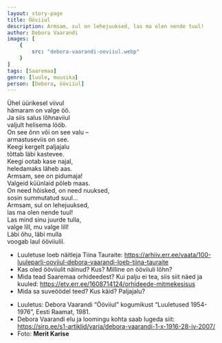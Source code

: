```yaml
---
layout: story-page
title: Ööviiul
description: Armsam, sul on lehejuuksed, las ma olen nende tuul!
author: Debora Vaarandi
images: [
    {
        src: "debora-vaarandi-ooviiul.webp"
    }
]
tags: [Saaremaa]
genre: [luule, muusika]
person: [Debora, ööviiul]
---
```


<!-- # {{$doc.title}} -->

Ühel üürikesel viivul \
hämaram on valge öö. \
Ja siis salus lõhnaviiul \
valjult helisema lööb. \
On see õnn või on see valu – \
armastuseviis on see. \
Keegi kergelt paljajalu \
tõttab läbi kastevee. \
Keegi ootab kase najal, \
heledamaks läheb aas. \
Armsam, see on pidumaja! \
Valgeid küünlaid põleb maas. \
On need hõisked, on need nuuksed, \
sosin summutatud suul... \
Armsam, sul on lehejuuksed, \
las ma olen nende tuul! \
Las mind sinu juurde tulla, \
valge lill, mu valge lill! \
Läbi õhu, läbi mulla \
voogab laul ööviiulil.


<story-author :author="author"></story-author>

<details-wrapper summary="Mis mõtted tekkisid?">

- Luuletuse loeb näitleja Tiina Tauraite: https://arhiiv.err.ee/vaata/100-luuleparli-ooviiul-debora-vaarandi-loeb-tiina-tauraite
- Kas oled ööviiulit näinud? Kus? Milline on ööviiuli lõhn?
- Mida tead Saaremaa orhideedest? Kui palju ei tea, siis siit näed ja kuuled: https://etv.err.ee/1608714124/orhideede-mitmekesisus
- Mida sa suveöödel teed? Kus käid? Paljajalu?

</details-wrapper>


<details-wrapper summary="Allikad" class="text-sm" icon="icon-park-outline:document-folder">

- Luuletus: Debora Vaarandi “Ööviiul” kogumikust “Luuletused 1954-1976”, Eesti Raamat, 1981.
- Debora Vaarandi elu ja loomingu kohta saab lugeda siit: https://sirp.ee/s1-artiklid/varia/debora-vaarandi-1-x-1916-28-iv-2007/
- Foto: **Merit Karise**

</details-wrapper>
